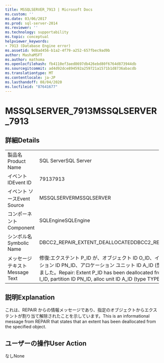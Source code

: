 ```yaml
---
title: MSSQLSERVER_7913 | Microsoft Docs
ms.custom: ''
ms.date: 03/06/2017
ms.prod: sql-server-2014
ms.reviewer: ''
ms.technology: supportability
ms.topic: conceptual
helpviewer_keywords:
- 7913 (Database Engine error)
ms.assetid: 9d8ad456-b1a2-4f79-a252-657fbec9ad9b
author: MashaMSFT
ms.author: mathoma
ms.openlocfilehash: fb4110ef3aed8697db426ebd80f6764d873944db
ms.sourcegitcommit: ad4d92dce894592a259721a1571b1d8736abacdb
ms.translationtype: MT
ms.contentlocale: ja-JP
ms.lasthandoff: 08/04/2020
ms.locfileid: "87641677"
---
```

# <a name="mssqlserver_7913"></a><span data-ttu-id="cdde1-102">MSSQLSERVER_7913</span><span class="sxs-lookup"><span data-stu-id="cdde1-102">MSSQLSERVER_7913</span></span>
    
## <a name="details"></a><span data-ttu-id="cdde1-103">詳細</span><span class="sxs-lookup"><span data-stu-id="cdde1-103">Details</span></span>  
  
|||  
|-|-|  
|<span data-ttu-id="cdde1-104">製品名</span><span class="sxs-lookup"><span data-stu-id="cdde1-104">Product Name</span></span>|<span data-ttu-id="cdde1-105">SQL Server</span><span class="sxs-lookup"><span data-stu-id="cdde1-105">SQL Server</span></span>|  
|<span data-ttu-id="cdde1-106">イベント ID</span><span class="sxs-lookup"><span data-stu-id="cdde1-106">Event ID</span></span>|<span data-ttu-id="cdde1-107">7913</span><span class="sxs-lookup"><span data-stu-id="cdde1-107">7913</span></span>|  
|<span data-ttu-id="cdde1-108">イベント ソース</span><span class="sxs-lookup"><span data-stu-id="cdde1-108">Event Source</span></span>|<span data-ttu-id="cdde1-109">MSSQLSERVER</span><span class="sxs-lookup"><span data-stu-id="cdde1-109">MSSQLSERVER</span></span>|  
|<span data-ttu-id="cdde1-110">コンポーネント</span><span class="sxs-lookup"><span data-stu-id="cdde1-110">Component</span></span>|<span data-ttu-id="cdde1-111">SQLEngine</span><span class="sxs-lookup"><span data-stu-id="cdde1-111">SQLEngine</span></span>|  
|<span data-ttu-id="cdde1-112">シンボル名</span><span class="sxs-lookup"><span data-stu-id="cdde1-112">Symbolic Name</span></span>|<span data-ttu-id="cdde1-113">DBCC2_REPAIR_EXTENT_DEALLOCATED</span><span class="sxs-lookup"><span data-stu-id="cdde1-113">DBCC2_REPAIR_EXTENT_DEALLOCATED</span></span>|  
|<span data-ttu-id="cdde1-114">メッセージ テキスト</span><span class="sxs-lookup"><span data-stu-id="cdde1-114">Message Text</span></span>|<span data-ttu-id="cdde1-115">修復:エクステント P_ID が、オブジェクト ID O_ID、インデックス ID I_ID、パーティション ID PN_ID、アロケーション ユニット ID A_ID (型 TYPE) から割り当て解除されました。</span><span class="sxs-lookup"><span data-stu-id="cdde1-115">Repair: Extent P_ID has been deallocated from object ID O_ID, index ID I_ID, partition ID PN_ID, alloc unit ID A_ID (type TYPE).</span></span>|  
  
## <a name="explanation"></a><span data-ttu-id="cdde1-116">説明</span><span class="sxs-lookup"><span data-stu-id="cdde1-116">Explanation</span></span>  
 <span data-ttu-id="cdde1-117">これは、REPAIR からの情報メッセージであり、指定のオブジェクトからエクステントが割り当て解除されたことを示しています。</span><span class="sxs-lookup"><span data-stu-id="cdde1-117">This is an informational message from REPAIR that states that an extent has been deallocated from the specified object.</span></span>  
  
## <a name="user-action"></a><span data-ttu-id="cdde1-118">ユーザーの操作</span><span class="sxs-lookup"><span data-stu-id="cdde1-118">User Action</span></span>  
 <span data-ttu-id="cdde1-119">なし</span><span class="sxs-lookup"><span data-stu-id="cdde1-119">None</span></span>  
  
  
